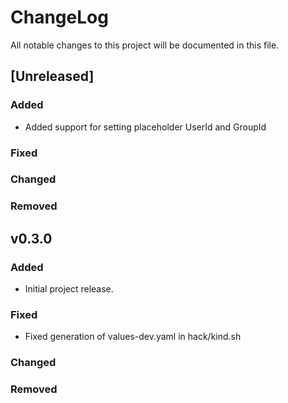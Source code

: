 # ChangeLog

All notable changes to this project will be documented in this file.

## \[Unreleased\]

### Added

- Added support for setting placeholder UserId and GroupId

### Fixed

### Changed

### Removed

## v0.3.0

### Added

- Initial project release.

### Fixed
- Fixed generation of values-dev.yaml in hack/kind.sh

### Changed

### Removed
